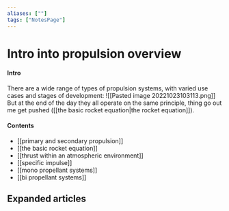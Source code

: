 ```yaml
---
aliases: [""]
tags: ["NotesPage"]
---
```


# Intro into propulsion overview

#### Intro
There are a wide range of types of propulsion systems, with varied use cases and stages of development:
![[Pasted image 20221023103113.png]]
But at the end of the day they all operate on the same principle, thing go out me get pushed ([[the basic rocket equation|the rocket equation]]).

#### Contents
- [[primary and secondary propulsion]]
- [[the basic rocket equation]]
- [[thrust within an atmospheric environment]]
- [[specific impulse]]
- [[mono propellant systems]]
- [[bi propellant systems]]


## Expanded articles
